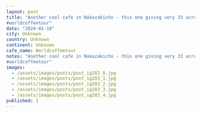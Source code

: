 ```yaml
---
layout: post
title: "Another cool cafe in Nakazakicho - this one giving very 33 acres vibes. They also had their own roaster which is something you donât see too often.
#worldcoffeetour"
date: "2024-01-19"
city: Unknown
country: Unknown
continent: Unknown
cafe_name: Worldcoffeetour
notes: "Another cool cafe in Nakazakicho - this one giving very 33 acres vibes. They also had their own roaster which is something you donât see too often.
#worldcoffeetour"
images:
  - /assets/images/posts/post_ig283_0.jpg
  - /assets/images/posts/post_ig283_1.jpg
  - /assets/images/posts/post_ig283_2.jpg
  - /assets/images/posts/post_ig283_3.jpg
  - /assets/images/posts/post_ig283_4.jpg
published: 1
---
```

